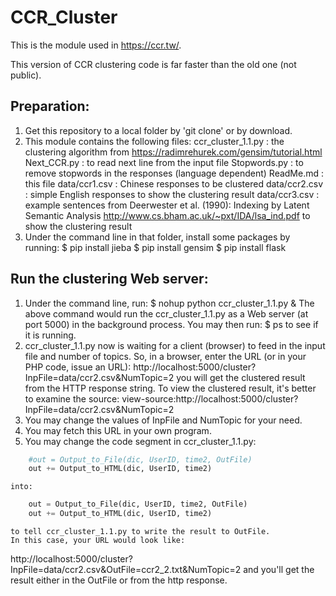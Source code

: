 # CCR_Cluster

This is the module used in https://ccr.tw/.

This version of CCR clustering code is far faster than the old one (not public).

## Preparation:
1. Get this repository to a local folder by 'git clone' or by download.
2. This module contains the following files:
    ccr_cluster_1.1.py : the clustering algorithm from 
                    https://radimrehurek.com/gensim/tutorial.html
    Next_CCR.py : to read next line from the input file
    Stopwords.py : to remove stopwords in the responses (language dependent)
    ReadMe.md : this file
    data/ccr1.csv : Chinese responses to be clustered
    data/ccr2.csv : simple English responses to show the clustering result
    data/ccr3.csv : example sentences from 
                    Deerwester et al. (1990): Indexing by Latent Semantic Analysis
                    http://www.cs.bham.ac.uk/~pxt/IDA/lsa_ind.pdf
                    to show the clustering result
3. Under the command line in that folder, install some packages by running:
   $ pip install jieba
   $ pip install gensim
   $ pip install flask

## Run the clustering Web server:
1. Under the command line, run:
   $ nohup python ccr_cluster_1.1.py &
   The above command would run the ccr_cluster_1.1.py as a Web server 
   (at port 5000) in the background process. You may then run:
   $ ps
   to see if it is running.
2. ccr_cluster_1.1.py now is waiting for a client (browser) to 
   feed in the input file and number of topics.
   So, in a browser, enter the URL (or in your PHP code, issue an URL):
   http://localhost:5000/cluster?InpFile=data/ccr2.csv&NumTopic=2
   you will get the clustered result from the HTTP response string.
   To view the clustered result, it's better to examine the source:
   view-source:http://localhost:5000/cluster?InpFile=data/ccr2.csv&NumTopic=2
3. You may change the values of InpFile and NumTopic for your need.
4. You may fetch this URL in your own program.
5. You may change the code segment in ccr_cluster_1.1.py:
```python
    #out = Output_to_File(dic, UserID, time2, OutFile)
    out += Output_to_HTML(dic, UserID, time2)
```
    into:
```python
    out = Output_to_File(dic, UserID, time2, OutFile)
    out += Output_to_HTML(dic, UserID, time2)
```
    to tell ccr_cluster_1.1.py to write the result to OutFile.
    In this case, your URL would look like:
   http://localhost:5000/cluster?InpFile=data/ccr2.csv&OutFile=ccr2_2.txt&NumTopic=2
   and you'll get the result either in the OutFile or from the http response.
